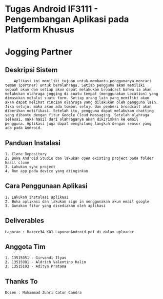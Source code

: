 # Tugas Android IF3111 - Pengembangan Aplikasi pada Platform Khusus

# Jogging Partner

## Deskripsi Sistem
        Aplikasi ini memiliki tujuan untuk membantu penggunanya mencari teman (partner) untuk berolahraga. Setiap pengguna akan memiliki sebuah akun dan setiap akun dapat melakukan broadcast bahwa ia akan melakukan olahraga jogging di suatu tempat (menggunakan Location) yang dimasukan melalui suatu form. Setiap orang lain yang memiliki akun akan dapat melihat rincian olahraga yang dilakukan oleh pengguna lain. Jika setuju, maka akan ada tombol setuju dan pemberi broadcast akan diberikan notifikasi. Setelah itu, pengguna dapat melakukan chatting yang dibantu dengan fitur Google Cloud Messaging. Setelah olahraga selesai, maka hasil dari olahraganya akan dikirimkan ke email pengguna. Aplikasi juga dapat menghitung langkah dengan sensor yang ada pada Android.

## Panduan Instalasi
    1. Clone Repository
    2. Buka Android Studio dan lakukan open existing project pada folder hasil clone
    3. Lakukan sync project
    4. Run app pada device yang diinginkan

## Cara Penggunaan Aplikasi
    1. Lakukan instalasi aplikasi
    2. Buka aplikasi dan lakukan sign in menggunakan akun email google
    3. Gunakan fitur yang disediakan oleh aplikasi

## Deliverables
    Laporan : Batere3A_K01_LaporanAndroid.pdf di dalam uploader
    
## Anggota Tim
    1. 13515051 - Girvandi Ilyas
    2. 13515081 - Aldrich Valentino Halim
    3. 13515103 - Aditya Pratama
## Thanks To
    Dosen : Muhammad Zuhri Catur Candra